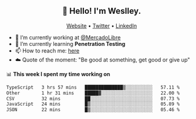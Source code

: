 <h2 align="center">👋 Hello! I'm Weslley.</h2>
<p align="center">
  <a href="http://weslleyneri.com.br">Website</a> •
  <a href="https://twitter.com/Weslley_Neri">Twitter</a> •
  <a href="https://www.linkedin.com/in/weslley-neri-3658908b">LinkedIn</a>
</p>


- 🔭 I’m currently working at [@MercadoLibre](https://github.com/mercadolibre)
- 🌱 I’m currently learning **Penetration Testing**
- 📫 How to reach me: [here](mailto:weslley39@gmail.com)
- ☁️ Quote of the moment: "Be good at something, get good or give up"

📊 **This week I spent my time working on**
<!--START_SECTION:waka-->

```txt
TypeScript   3 hrs 57 mins   ██████████████▒░░░░░░░░░░   57.11 %
Other        1 hr 31 mins    █████▓░░░░░░░░░░░░░░░░░░░   22.00 %
CSV          32 mins         ██░░░░░░░░░░░░░░░░░░░░░░░   07.73 %
JavaScript   24 mins         █▒░░░░░░░░░░░░░░░░░░░░░░░   05.89 %
JSON         22 mins         █▒░░░░░░░░░░░░░░░░░░░░░░░   05.46 %
```

<!--END_SECTION:waka-->

<!-- Inspired by https://github.com/gruselhaus/gruselhaus -->